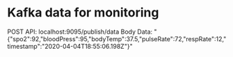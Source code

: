# Kafka data for monitoring

POST API: localhost:9095/publish/data
 Body Data: "{\"spo2\":92,\"bloodPress\":95,\"bodyTemp\":37.5,\"pulseRate\":72,\"respRate\":12,\"timestamp\":\"2020-04-04T18:55:06.198Z\"}"
